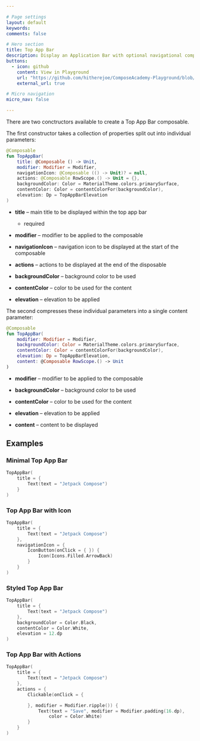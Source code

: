 ```yaml
---

# Page settings
layout: default
keywords:
comments: false

# Hero section
title: Top App Bar
description: Display an Application Bar with optional navigational components
buttons:
  - icon: github
    content: View in Playground
    url: "https://github.com/hitherejoe/ComposeAcademy-Playground/blob/master/app/src/main/java/co/joebirch/composeplayground/material/slider.kt"
    external_url: true

# Micro navigation
micro_nav: false

---
```


There are two conctructors available to create a Top App Bar composable.

The first constructor takes a collection of properties split out into individual parameters:

```kotlin
@Composable
fun TopAppBar(
    title: @Composable () -> Unit,
    modifier: Modifier = Modifier,
    navigationIcon: @Composable (() -> Unit)? = null,
    actions: @Composable RowScope.() -> Unit = {},
    backgroundColor: Color = MaterialTheme.colors.primarySurface,
    contentColor: Color = contentColorFor(backgroundColor),
    elevation: Dp = TopAppBarElevation
)
```

* **title** – main title to be displayed within the top app bar
  * required

* **modifier** – modifier to be applied to the composable

* **navigationIcon** – navigation icon to be displayed at the start of the composable

* **actions** – actions to be displayed at the end of the disposable

* **backgroundColor** – background color to be used

* **contentColor** – color to be used for the content

* **elevation** – elevation to be applied

The second compresses these individual parameters into a single content parameter:

```kotlin
@Composable
fun TopAppBar(
    modifier: Modifier = Modifier,
    backgroundColor: Color = MaterialTheme.colors.primarySurface,
    contentColor: Color = contentColorFor(backgroundColor),
    elevation: Dp = TopAppBarElevation,
    content: @Composable RowScope.() -> Unit
)
```

* **modifier** – modifier to be applied to the composable

* **backgroundColor** – background color to be used

* **contentColor** – color to be used for the content

* **elevation** – elevation to be applied

* **content** – content to be displayed

## Examples

### Minimal Top App Bar
  
```kotlin
TopAppBar(
    title = {
        Text(text = "Jetpack Compose")
    }
)
```

### Top App Bar with Icon
  
```kotlin
TopAppBar(
    title = {
        Text(text = "Jetpack Compose")
    },
    navigationIcon = {
        IconButton(onClick = { }) {
            Icon(Icons.Filled.ArrowBack)
        }
    }
)
```

### Styled Top App Bar

```kotlin
TopAppBar(
    title = {
        Text(text = "Jetpack Compose")
    },
    backgroundColor = Color.Black,
    contentColor = Color.White,
    elevation = 12.dp
)
```

### Top App Bar with Actions

```kotlin
TopAppBar(
    title = {
        Text(text = "Jetpack Compose")
    },
    actions = {
        Clickable(onClick = {

        }, modifier = Modifier.ripple()) {
            Text(text = "Save", modifier = Modifier.padding(16.dp),
                color = Color.White)
        }
    }
)
```

